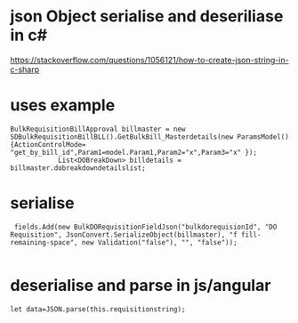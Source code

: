 # json Object serialise and deseriliase in c#

https://stackoverflow.com/questions/1056121/how-to-create-json-string-in-c-sharp

# uses example

```
BulkRequisitionBillApproval billmaster = new SDBulkRequisitionBillBLL().GetBulkBill_Masterdetails(new ParamsModel() {ActionControlMode= "get_by_bill_id",Param1=model.Param1,Param2="x",Param3="x" });
            List<DOBreakDown> billdetails = billmaster.dobreakdowndetailslist;
``` 

# serialise
```
 fields.Add(new BulkDORequisitionFieldJson("bulkdorequisionId", "DO Requisition", JsonConvert.SerializeObject(billmaster), "f fill-remaining-space", new Validation("false"), "", "false"));
 
 ````
 
 # deserialise and parse in js/angular
 ```
 let data=JSON.parse(this.requisitionstring);
 
 ```
